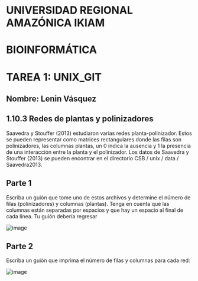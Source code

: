 # UNIVERSIDAD REGIONAL AMAZÓNICA IKIAM 
# BIOINFORMÁTICA 
# TAREA 1: UNIX_GIT
## Nombre: Lenin Vásquez

## 1.10.3 Redes de plantas y polinizadores

Saavedra y Stouffer (2013) estudiaron varias redes planta-polinizador. Estos se pueden representar como matrices rectangulares donde las filas son polinizadores, las columnas plantas, un 0 indica la ausencia y 1 la presencia de una interacción entre la planta y el polinizador.
Los datos de Saavedra y Stouffer (2013) se pueden encontrar en el directorio CSB / unix / data / Saavedra2013.

## Parte 1 

Escriba un guión que tome uno de estos archivos y determine el número de filas (polinizadores) y columnas (plantas). Tenga en cuenta que las columnas están separadas por espacios y que hay un espacio al final de cada línea. Tu guión debería regresar

![image](https://user-images.githubusercontent.com/94935358/145722199-7066782c-8ff1-4258-ab5b-c78cf8badcd1.png)

## Parte 2 

Escriba un guión que imprima el número de filas y columnas para cada red:

![image](https://user-images.githubusercontent.com/94935358/145722217-01659ba8-9811-4c08-ac8e-3a7bdec8b505.png)
